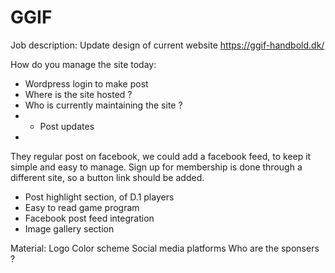 # GGIF

Job description:
Update design of current website
https://ggif-handbold.dk/

How do you manage the site today:
 - Wordpress login to make post
 - Where is the site hosted ?
 - Who is currently maintaining the site ?
 - - Post updates
 - 

They regular post on facebook, we could add a facebook feed, to keep it simple and easy to manage.
Sign up for membership is done through a different site, so a button link should be added.
- Post highlight section, of D.1 players
- Easy to read game program
- Facebook post feed integration
- Image gallery section

Material:
Logo
Color scheme
Social media platforms
Who are the sponsers ?
